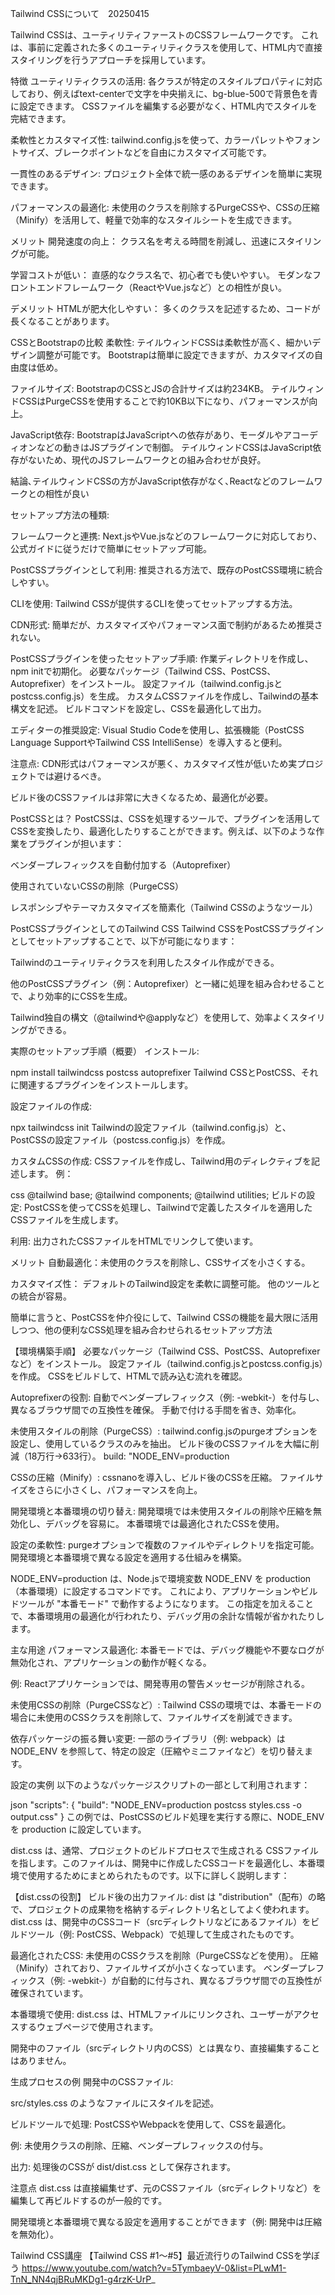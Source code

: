 Tailwind CSSについて　20250415


Tailwind CSSは、ユーティリティファーストのCSSフレームワークです。
これは、事前に定義された多くのユーティリティクラスを使用して、HTML内で直接スタイリングを行うアプローチを採用しています。

特徴
ユーティリティクラスの活用:
各クラスが特定のスタイルプロパティに対応しており、例えばtext-centerで文字を中央揃えに、bg-blue-500で背景色を青に設定できます。
CSSファイルを編集する必要がなく、HTML内でスタイルを完結できます。

柔軟性とカスタマイズ性:
tailwind.config.jsを使って、カラーパレットやフォントサイズ、ブレークポイントなどを自由にカスタマイズ可能です。

一貫性のあるデザイン:
プロジェクト全体で統一感のあるデザインを簡単に実現できます。

パフォーマンスの最適化:
未使用のクラスを削除するPurgeCSSや、CSSの圧縮（Minify）を活用して、軽量で効率的なスタイルシートを生成できます。

メリット
開発速度の向上：
クラス名を考える時間を削減し、迅速にスタイリングが可能。

学習コストが低い：
直感的なクラス名で、初心者でも使いやすい。
モダンなフロントエンドフレームワーク（ReactやVue.jsなど）との相性が良い。

デメリット
HTMLが肥大化しやすい：
多くのクラスを記述するため、コードが長くなることがあります。


CSSとBootstrapの比較
柔軟性:
テイルウィンドCSSは柔軟性が高く、細かいデザイン調整が可能です。
Bootstrapは簡単に設定できますが、カスタマイズの自由度は低め。

ファイルサイズ:
BootstrapのCSSとJSの合計サイズは約234KB。
テイルウィンドCSSはPurgeCSSを使用することで約10KB以下になり、パフォーマンスが向上。

JavaScript依存:
BootstrapはJavaScriptへの依存があり、モーダルやアコーディオンなどの動きはJSプラグインで制御。
テイルウィンドCSSはJavaScript依存がないため、現代のJSフレームワークとの組み合わせが良好。

結論､テイルウィンドCSSの方がJavaScript依存がなく､Reactなどのフレームワークとの相性が良い


セットアップ方法の種類:

フレームワークと連携:
Next.jsやVue.jsなどのフレームワークに対応しており、公式ガイドに従うだけで簡単にセットアップ可能。

PostCSSプラグインとして利用: 推奨される方法で、既存のPostCSS環境に統合しやすい。

CLIを使用:
Tailwind CSSが提供するCLIを使ってセットアップする方法。

CDN形式:
簡単だが、カスタマイズやパフォーマンス面で制約があるため推奨されない。

PostCSSプラグインを使ったセットアップ手順:
作業ディレクトリを作成し、npm initで初期化。
必要なパッケージ（Tailwind CSS、PostCSS、Autoprefixer）をインストール。
設定ファイル（tailwind.config.jsとpostcss.config.js）を生成。
カスタムCSSファイルを作成し、Tailwindの基本構文を記述。
ビルドコマンドを設定し、CSSを最適化して出力。

エディターの推奨設定:
Visual Studio Codeを使用し、拡張機能（PostCSS Language SupportやTailwind CSS IntelliSense）を導入すると便利。

注意点:
CDN形式はパフォーマンスが悪く、カスタマイズ性が低いため実プロジェクトでは避けるべき。

ビルド後のCSSファイルは非常に大きくなるため、最適化が必要。


PostCSSとは？
PostCSSは、CSSを処理するツールで、プラグインを活用してCSSを変換したり、最適化したりすることができます。例えば、以下のような作業をプラグインが担います：

ベンダープレフィックスを自動付加する（Autoprefixer）

使用されていないCSSの削除（PurgeCSS）

レスポンシブやテーマカスタマイズを簡素化（Tailwind CSSのようなツール）

PostCSSプラグインとしてのTailwind CSS
Tailwind CSSをPostCSSプラグインとしてセットアップすることで、以下が可能になります：

Tailwindのユーティリティクラスを利用したスタイル作成ができる。

他のPostCSSプラグイン（例：Autoprefixer）と一緒に処理を組み合わせることで、より効率的にCSSを生成。

Tailwind独自の構文（@tailwindや@applyなど）を使用して、効率よくスタイリングができる。

実際のセットアップ手順（概要）
インストール:

npm install tailwindcss postcss autoprefixer
Tailwind CSSとPostCSS、それに関連するプラグインをインストールします。

設定ファイルの作成:

npx tailwindcss init
Tailwindの設定ファイル（tailwind.config.js）と、PostCSSの設定ファイル（postcss.config.js）を作成。

カスタムCSSの作成:
CSSファイルを作成し、Tailwind用のディレクティブを記述します。 例：

css
@tailwind base;
@tailwind components;
@tailwind utilities;
ビルドの設定: PostCSSを使ってCSSを処理し、Tailwindで定義したスタイルを適用したCSSファイルを生成します。

利用:
出力されたCSSファイルをHTMLでリンクして使います。

メリット
自動最適化：未使用のクラスを削除し、CSSサイズを小さくする。

カスタマイズ性：
デフォルトのTailwind設定を柔軟に調整可能。
他のツールとの統合が容易。

簡単に言うと、PostCSSを仲介役にして、Tailwind CSSの機能を最大限に活用しつつ、他の便利なCSS処理を組み合わせられるセットアップ方法


【環境構築手順】
必要なパッケージ（Tailwind CSS、PostCSS、Autoprefixerなど）をインストール。
設定ファイル（tailwind.config.jsとpostcss.config.js）を作成。
CSSをビルドして、HTMLで読み込む流れを確認。

Autoprefixerの役割:
自動でベンダープレフィックス（例: -webkit-）を付与し、異なるブラウザ間での互換性を確保。
手動で付ける手間を省き、効率化。

未使用スタイルの削除（PurgeCSS）:
tailwind.config.jsのpurgeオプションを設定し、使用しているクラスのみを抽出。
ビルド後のCSSファイルを大幅に削減（18万行→633行）。
build: "NODE_ENV=production

CSSの圧縮（Minify）:
cssnanoを導入し、ビルド後のCSSを圧縮。
ファイルサイズをさらに小さくし、パフォーマンスを向上。

開発環境と本番環境の切り替え:
開発環境では未使用スタイルの削除や圧縮を無効化し、デバッグを容易に。
本番環境では最適化されたCSSを使用。

設定の柔軟性:
purgeオプションで複数のファイルやディレクトリを指定可能。
開発環境と本番環境で異なる設定を適用する仕組みを構築。



NODE_ENV=production は、Node.jsで環境変数 NODE_ENV を production（本番環境）に設定するコマンドです。
これにより、アプリケーションやビルドツールが "本番モード" で動作するようになります。
この指定を加えることで、本番環境用の最適化が行われたり、デバッグ用の余計な情報が省かれたりします。

主な用途
パフォーマンス最適化:
本番モードでは、デバッグ機能や不要なログが無効化され、アプリケーションの動作が軽くなる。

例: Reactアプリケーションでは、開発専用の警告メッセージが削除される。

未使用CSSの削除（PurgeCSSなど）:
Tailwind CSSの環境では、本番モードの場合に未使用のCSSクラスを削除して、ファイルサイズを削減できます。

依存パッケージの振る舞い変更:
一部のライブラリ（例: webpack）は NODE_ENV を参照して、特定の設定（圧縮やミニファイなど）を切り替えます。

設定の実例
以下のようなパッケージスクリプトの一部として利用されます：

json
"scripts": {
  "build": "NODE_ENV=production postcss styles.css -o output.css"
}
この例では、PostCSSのビルド処理を実行する際に、NODE_ENV を production に設定しています。

dist.css は、通常、プロジェクトのビルドプロセスで生成される CSSファイル を指します。このファイルは、開発中に作成したCSSコードを最適化し、本番環境で使用するためにまとめられたものです。以下に詳しく説明します：


【dist.cssの役割】
ビルド後の出力ファイル:
dist は "distribution"（配布）の略で、プロジェクトの成果物を格納するディレクトリ名としてよく使われます。
dist.css は、開発中のCSSコード（srcディレクトリなどにあるファイル）をビルドツール（例: PostCSS、Webpack）で処理して生成されたものです。

最適化されたCSS:
未使用のCSSクラスを削除（PurgeCSSなどを使用）。
圧縮（Minify）されており、ファイルサイズが小さくなっています。
ベンダープレフィックス（例: -webkit-）が自動的に付与され、異なるブラウザ間での互換性が確保されています。

本番環境で使用:
dist.css は、HTMLファイルにリンクされ、ユーザーがアクセスするウェブページで使用されます。

開発中のファイル（srcディレクトリ内のCSS）とは異なり、直接編集することはありません。

生成プロセスの例
開発中のCSSファイル:

src/styles.css のようなファイルにスタイルを記述。

ビルドツールで処理:
PostCSSやWebpackを使用して、CSSを最適化。

例: 未使用クラスの削除、圧縮、ベンダープレフィックスの付与。

出力:
処理後のCSSが dist/dist.css として保存されます。

注意点
dist.css は直接編集せず、元のCSSファイル（srcディレクトリなど）を編集して再ビルドするのが一般的です。

開発環境と本番環境で異なる設定を適用することができます（例: 開発中は圧縮を無効化）。



Tailwind CSS講座
【Tailwind CSS #1～#5】最近流行りのTailwind CSSを学ぼう
https://www.youtube.com/watch?v=5TymbaeyV-0&list=PLwM1-TnN_NN4qjBRuMKDg1-g4rzK-UrP_